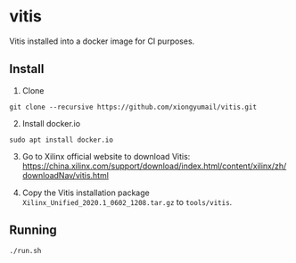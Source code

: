 # vitis

Vitis installed into a docker image for CI purposes.

## Install

1. Clone

```
git clone --recursive https://github.com/xiongyumail/vitis.git
```
2. Install docker.io

```
sudo apt install docker.io
```

3. Go to Xilinx official website to download Vitis: https://china.xilinx.com/support/download/index.html/content/xilinx/zh/downloadNav/vitis.html

4. Copy the Vitis installation package `Xilinx_Unified_2020.1_0602_1208.tar.gz` to `tools/vitis`.

## Running

```
./run.sh
```
